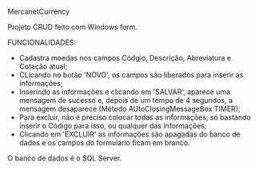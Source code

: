MercanetCurrency

Projeto CRUD feito com Windows form.

FUNCIONALIDADES:

- Cadastra moedas nos campos Códgio, Descrição, Abreviatura e Cotação atual;
- CLicando no botão 'NOVO', os campos são liberados para inserir as informações;
- Inserindo as informações e clicando em 'SALVAR', aparece uma mensagem de sucesso e, depois de um tempo de 4 segundos, a mensagem desaparece (Método AUtoClosingMessageBox TIMER);
- Para excluir, não é preciso colocar todas as informações, só bastando inserir o Código para isso, ou qualquer das informações;
- Clicando em 'EXCLUIR' as informações são apagadas do banco de dados e os campos do formulário ficam em branco.


O banco de dados é o SQL Server.
